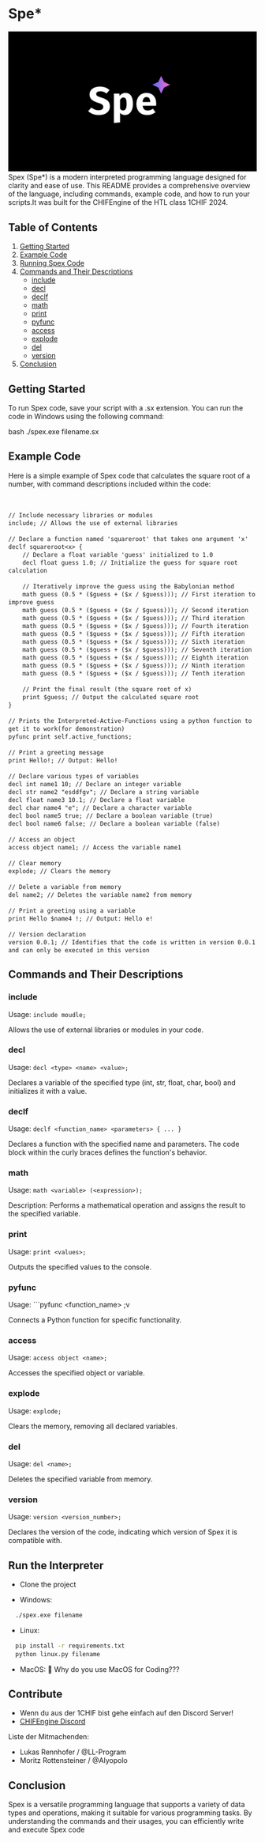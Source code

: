 
# Spe*
![Logo](Spe.png)
Spex (Spe*) is a modern interpreted programming language designed for clarity and ease of use. This README provides a comprehensive overview of the language, including commands, example code, and how to run your scripts.It was built for the CHIFEngine of the HTL class 1CHIF 2024.

## Table of Contents

1. [Getting Started](#getting-started)
2. [Example Code](#example-code)
3. [Running Spex Code](#running-spex-code)
4. [Commands and Their Descriptions](#commands-and-their-descriptions)
   - [include](#include)
   - [decl](#decl)
   - [declf](#declf)
   - [math](#math)
   - [print](#print)
   - [pyfunc](#pyfunc)
   - [access](#access)
   - [explode](#explode)
   - [del](#del)
   - [version](#version)
5. [Conclusion](#conclusion)

## Getting Started

To run Spex code, save your script with a .sx extension. You can run the code in Windows using the following command:

bash
./spex.exe filename.sx

## Example Code

Here is a simple example of Spex code that calculates the square root of a number, with command descriptions included within the code:
```


// Include necessary libraries or modules
include; // Allows the use of external libraries

// Declare a function named 'squareroot' that takes one argument 'x'
declf squareroot<x> {
    // Declare a float variable 'guess' initialized to 1.0
    decl float guess 1.0; // Initialize the guess for square root calculation

    // Iteratively improve the guess using the Babylonian method
    math guess (0.5 * ($guess + ($x / $guess))); // First iteration to improve guess
    math guess (0.5 * ($guess + ($x / $guess))); // Second iteration
    math guess (0.5 * ($guess + ($x / $guess))); // Third iteration
    math guess (0.5 * ($guess + ($x / $guess))); // Fourth iteration
    math guess (0.5 * ($guess + ($x / $guess))); // Fifth iteration
    math guess (0.5 * ($guess + ($x / $guess))); // Sixth iteration
    math guess (0.5 * ($guess + ($x / $guess))); // Seventh iteration
    math guess (0.5 * ($guess + ($x / $guess))); // Eighth iteration
    math guess (0.5 * ($guess + ($x / $guess))); // Ninth iteration
    math guess (0.5 * ($guess + ($x / $guess))); // Tenth iteration

    // Print the final result (the square root of x)
    print $guess; // Output the calculated square root
}

// Prints the Interpreted-Active-Functions using a python function to get it to work(for demonstration)
pyfunc print self.active_functions;

// Print a greeting message
print Hello!; // Output: Hello!

// Declare various types of variables
decl int name1 10; // Declare an integer variable
decl str name2 "esddfgv"; // Declare a string variable
decl float name3 10.1; // Declare a float variable
decl char name4 "e"; // Declare a character variable
decl bool name5 true; // Declare a boolean variable (true)
decl bool name6 false; // Declare a boolean variable (false)

// Access an object
access object name1; // Access the variable name1

// Clear memory
explode; // Clears the memory

// Delete a variable from memory
del name2; // Deletes the variable name2 from memory

// Print a greeting using a variable
print Hello $name4 !; // Output: Hello e!

// Version declaration
version 0.0.1; // Identifies that the code is written in version 0.0.1 and can only be executed in this version
```
## Commands and Their Descriptions
### include

Usage: ```include moudle;```

Allows the use of external libraries or modules in your code.

### decl

Usage: ```decl <type> <name> <value>;```

Declares a variable of the specified type (int, str, float, char, bool) and initializes it with a value.

### declf

Usage: ```declf <function_name> <parameters> { ... }```

Declares a function with the specified name and parameters. The code block within the curly braces defines the function's behavior.

### math

Usage: ```math <variable> (<expression>);```

Description: Performs a mathematical operation and assigns the result to the specified variable.

### print

Usage: ```print <values>;```

Outputs the specified values to the console.

### pyfunc

Usage: ```pyfunc <function_name> <parameters>;v

Connects a Python function for specific functionality.

### access

Usage: ```access object <name>;```
 
Accesses the specified object or variable.

### explode

Usage: ```explode;```

Clears the memory, removing all declared variables.

### del

Usage: ```del <name>;```

Deletes the specified variable from memory.

### version

Usage: ```version <version_number>;```

Declares the version of the code, indicating which version of Spex it is compatible with.

## Run the Interpreter

 - Clone the project

- Windows:
```bash
  ./spex.exe filename
```

- Linux:

```bash
  pip install -r requirements.txt
  python linux.py filename
```
 - MacOS: 🤷 Why do you use MacOS for Coding???

## Contribute
 - Wenn du aus der 1CHIF bist gehe einfach auf den Discord Server!
 - [CHIFEngine Discord](https://discord.gg/KfNVQbYK)

Liste der Mitmachenden:

 - Lukas Rennhofer / @LL-Program
 - Moritz Rottensteiner / 
@Alyopolo


## Conclusion

Spex is a versatile programming language that supports a variety of data types and operations, making it suitable for various programming tasks. By understanding the commands and their usages, you can efficiently write and execute Spex code

